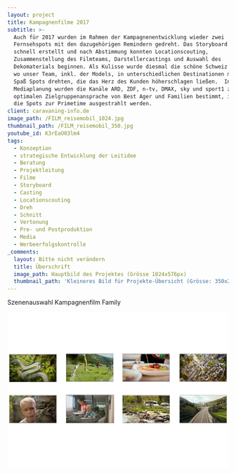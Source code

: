 ```yaml
---
layout: project
title: Kampagnenfilme 2017
subtitle: >-
  Auch für 2017 wurden im Rahmen der Kampagnenentwicklung wieder zwei
  Fernsehspots mit den dazugehörigen Remindern gedreht. Das Storyboard war
  schnell erstellt und nach Abstimmung konnten Locationscouting,
  Zusammenstellung des Filmteams, Darstellercastings und Auswahl des
  Dekomaterials beginnen. Als Kulisse wurde diesmal die schöne Schweiz bestimmt,
  wo unser Team, inkl. der Models, in unterschiedlichen Destinationen mit viel
  Spaß Spots drehten, die das Herz des Kunden höherschlagen ließen.  In der
  Mediaplanung wurden die Kanäle ARD, ZDF, n-tv, DMAX, sky und sport1 zur
  optimalen Zielgruppenansprache von Best Ager und Familien bestimmt, in denen
  die Spots zur Primetime ausgestrahlt werden.
client: caravaning-info.de
image_path: /FILM_reisemobil_1024.jpg
thumbnail_path: /FILM_reisemobil_350.jpg
youtube_id: K3rEaO03lm4
tags:
  - Konzeption
  - strategische Entwicklung der Leitidee
  - Beratung
  - Projektleitung
  - Filme
  - Storyboard
  - Casting
  - Locationscouting
  - Dreh
  - Schnitt
  - Vertonung
  - Pre- und Postproduktion
  - Media
  - Werbeerfolgskontrolle
_comments:
  layout: Bitte nicht verändern
  title: Überschrift
  image_path: Hauptbild des Projektes (Grösse 1024x576px)
  thumbnail_path: 'Kleineres Bild für Projekte-Übersicht (Grösse: 350x250px)'
---
```



Szenenauswahl Kampagnenfilm Family

![](/uploads/versions/film-storyboard-1024x724---x0-0-1024-724-1024-724x---.jpg)

&nbsp;